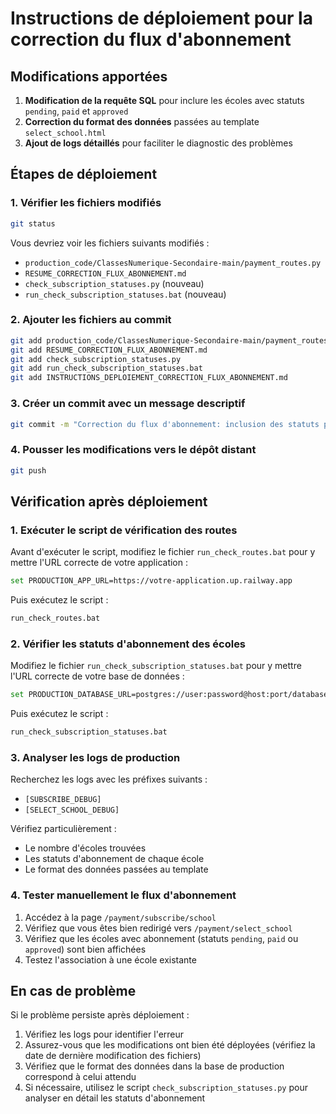 # Instructions de déploiement pour la correction du flux d'abonnement

## Modifications apportées

1. **Modification de la requête SQL** pour inclure les écoles avec statuts `pending`, `paid` et `approved`
2. **Correction du format des données** passées au template `select_school.html`
3. **Ajout de logs détaillés** pour faciliter le diagnostic des problèmes

## Étapes de déploiement

### 1. Vérifier les fichiers modifiés

```bash
git status
```

Vous devriez voir les fichiers suivants modifiés :
- `production_code/ClassesNumerique-Secondaire-main/payment_routes.py`
- `RESUME_CORRECTION_FLUX_ABONNEMENT.md`
- `check_subscription_statuses.py` (nouveau)
- `run_check_subscription_statuses.bat` (nouveau)

### 2. Ajouter les fichiers au commit

```bash
git add production_code/ClassesNumerique-Secondaire-main/payment_routes.py
git add RESUME_CORRECTION_FLUX_ABONNEMENT.md
git add check_subscription_statuses.py
git add run_check_subscription_statuses.bat
git add INSTRUCTIONS_DEPLOIEMENT_CORRECTION_FLUX_ABONNEMENT.md
```

### 3. Créer un commit avec un message descriptif

```bash
git commit -m "Correction du flux d'abonnement: inclusion des statuts pending/paid et format des données pour le template"
```

### 4. Pousser les modifications vers le dépôt distant

```bash
git push
```

## Vérification après déploiement

### 1. Exécuter le script de vérification des routes

Avant d'exécuter le script, modifiez le fichier `run_check_routes.bat` pour y mettre l'URL correcte de votre application :

```bash
set PRODUCTION_APP_URL=https://votre-application.up.railway.app
```

Puis exécutez le script :

```bash
run_check_routes.bat
```

### 2. Vérifier les statuts d'abonnement des écoles

Modifiez le fichier `run_check_subscription_statuses.bat` pour y mettre l'URL correcte de votre base de données :

```bash
set PRODUCTION_DATABASE_URL=postgres://user:password@host:port/database
```

Puis exécutez le script :

```bash
run_check_subscription_statuses.bat
```

### 3. Analyser les logs de production

Recherchez les logs avec les préfixes suivants :
- `[SUBSCRIBE_DEBUG]`
- `[SELECT_SCHOOL_DEBUG]`

Vérifiez particulièrement :
- Le nombre d'écoles trouvées
- Les statuts d'abonnement de chaque école
- Le format des données passées au template

### 4. Tester manuellement le flux d'abonnement

1. Accédez à la page `/payment/subscribe/school`
2. Vérifiez que vous êtes bien redirigé vers `/payment/select_school`
3. Vérifiez que les écoles avec abonnement (statuts `pending`, `paid` ou `approved`) sont bien affichées
4. Testez l'association à une école existante

## En cas de problème

Si le problème persiste après déploiement :

1. Vérifiez les logs pour identifier l'erreur
2. Assurez-vous que les modifications ont bien été déployées (vérifiez la date de dernière modification des fichiers)
3. Vérifiez que le format des données dans la base de production correspond à celui attendu
4. Si nécessaire, utilisez le script `check_subscription_statuses.py` pour analyser en détail les statuts d'abonnement
